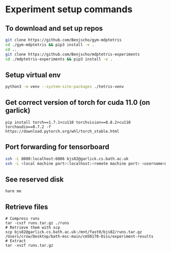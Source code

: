 # Experiment setup commands
## To download and set up repos 
```bash
git clone https://github.com/Benjscho/gym-mdptetris
cd ./gym-mdptetris && pip3 install -e .
cd ..
git clone https://github.com/Benjscho/mdptetris-experiments
cd ./mdptetris-experiments && pip3 install -e .
```

## Setup virtual env

```bash
python3 -m venv --system-site-packages ./tetris-venv
```
## Get correct version of torch for cuda 11.0 (on garlick)
`pip install torch==1.7.1+cu110 torchvision==0.8.2+cu110 torchaudio==0.7.2 -f https://download.pytorch.org/whl/torch_stable.html`


## Port forwarding for tensorboard
```bash
ssh -L 8080:localhost:6006 bjs82@garlick.cs.bath.ac.uk 
ssh -L <local machine port>:localhost:<remote machine port> <username>@example.com
```

## See reserved disk 
`hare me`

## Retrieve files
```
# Compress runs 
tar -cvzf runs.tar.gz ./runs 
# Retrieve them with scp
scp bjs82@garlick.cs.bath.ac.uk:/mnt/fast0/bjs82/runs.tar.gz /Users/crow/Desktop/bath-msc-main/cm50170-Diss/experiment-results
# Extract 
tar -xvzf runs.tar.gz
```
